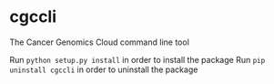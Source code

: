# cgccli
The Cancer Genomics Cloud command line tool

Run `python setup.py install` in order to install the package
Run `pip uninstall cgccli` in order to uninstall the package
